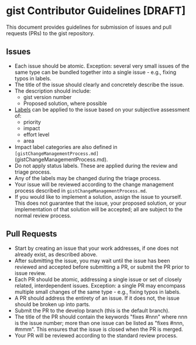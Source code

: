 gist Contributor Guidelines [DRAFT]
=====

This document provides guidelines for submission of issues and pull requests (PRs) to the gist repository.

Issues
-----

- Each issue should be atomic. Exception: several very small issues of the same type can be bundled together into a single issue - e.g., fixing typos in labels.
- The title of the issue should clearly and concretely describe the issue. 
- The description should include:
  - gist version number
  - Proposed solution, where possible
- [Labels](https://github.com/semanticarts/gist/labels) can be applied to the issue based on your subjective assessment of:
  - priority
  - impact 
  - effort level
  - area
- Impact label categories are also defined in `[gistChangeManagementProcess.md]`(gistChangeManagementProcess.md).
- Do not apply status labels. These are applied during the review and triage process.
- Any of the labels may be changed during the triage process.
- Your issue will be reviewed according to the change management process described in `gistChangeManagementProcess.md`.
- If you would like to implement a solution, assign the issue to yourself. This does not guarantee that the issue, your proposed solution, or your implementation of that solution will be accepted; all are subject to the normal review process. 

 


Pull Requests 
-----

- Start by creating an issue that your work addresses, if one does not already exist, as described above.
- After submitting the issue, you may wait until the issue has been reviewed and accepted before submitting a PR, or submit the PR prior to issue review.
- Each PR should be atomic, addressing a single issue or set of closely related, interdependent issues. Exception: a single PR may encompass multiple small changes of the same type - e.g., fixing typos in labels.
- A PR should address the entirety of an issue. If it does not, the issue should be broken up into parts.
- Submit the PR to the develop branch (this is the default branch).
- The title of the PR should contain the keywords "fixes #nnn" where nnn is the issue number; more than one issue can be listed as "fixes #nnn, #mmm". This ensures that the issue is closed when the PR is merged.
- Your PR will be reviewed according to the standard review process.

